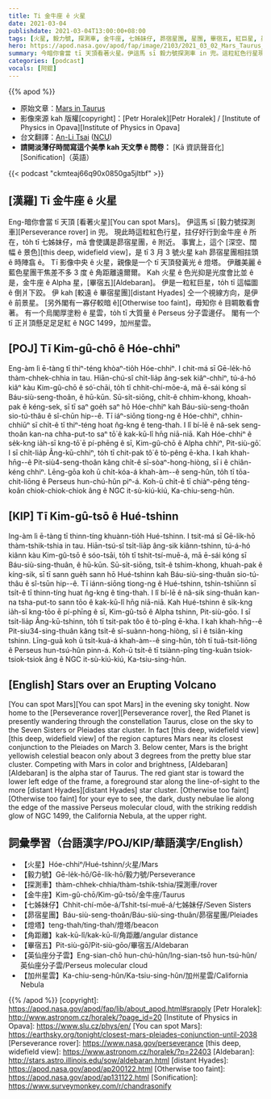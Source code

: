 ```yaml
---
title: Ti 金牛座 ê 火星
date: 2021-03-04
publishdate: 2021-03-04T13:00:00+08:00
tags: [火星, 毅力號, 探測車, 金牛座, 七姊妹仔, 昴宿星團, 星團, 畢宿五, 紅巨星, 英仙座分子雲, NGC 1499, 加州星雲]
hero: https://apod.nasa.gov/apod/fap/image/2103/2021_03_02_Mars_Taurus_1800px.jpg
summary: 今暗你會當 tī 天頂看著火星。伊這馬 sī 毅力號探測車 in 兜。這粒紅色行星現此時拄仔好行到金牛座 ê 所在，tī 七姊妹，mā 會使講是昴宿星團 ê 附近。
categories: [podcast]
vocals: [阿錕]
---
```


{{% apod %}}

- 原始文章：[Mars in Taurus](https://apod.nasa.gov/apod/ap210304.html)
- 影像來源 kah 版權[copyright]：[Petr Horalek][Petr Horalek] / [Institute of Physics in Opava][Institute of Physics in Opava]
- 台文翻譯：[An-Li Tsai](mailto:thianbun.taigi@gmail.com) ([NCU](https://www.astro.ncu.edu.tw))
- **請開淡薄仔時間寫這个美學 kah 天文學 ê 問卷：** [Kā 資訊聲音化][Sonification]（英語）

{{< podcast "ckmteaj66q90x0850ga5jltbf" >}}

## [漢羅] Ti 金牛座 ê 火星

Eng-暗你會當 tī 天頂 [看著火星][You can spot Mars]。
伊這馬 sī [毅力號探測車][Perseverance rover] in 兜。
現此時這粒紅色行星，拄仔好行到金牛座 ê 所在，to̍h tī 七姊妹仔，mā 會使講是昴宿星團，ê 附近。
事實上，這个 [深空、闊幅 ê 景色][this deep, widefield view]，是 tī 3 月 3 號火星 kah 昴宿星團相拄頭 ê 時陣翕 ê。
Tī 影像中央 ê 火星，親像是一个 tī 天頂發黃光 ê 燈塔。
伊離美麗 ê 藍色星團干焦差不多 3 度 ê 角距離遠爾爾。
Kah 火星 ê 色光抑是光度會比並 ê 是，金牛座 ê Alpha 星，[畢宿五][Aldebaran]。
伊是一粒紅巨星，to̍h tī 這幅圖 ê 倒爿下跤。
伊 kah [較遠 ê 畢宿星團][distant Hyades] 仝一个視線方向，是伊 ê 前景星。
[另外閣有一寡仔較暗 ê][Otherwise too faint]，毋知你 ê 目睭敢看會著。
有一个烏閣厚塗粉 ê 星雲，to̍h tī 大質量 ê Perseus 分子雲邊仔。
閣有一个 tī 正爿頂懸足足足紅 ê NGC 1499，加州星雲。

## [POJ] Tī Kim-gû-chō ê Hóe-chhiⁿ

Eng-àm lì ē-tàng tī thiⁿ-téng khòaⁿ-tio̍h Hóe-chhiⁿ.
I chit-má sī Gē-le̍k-hō thàm-chhek-chhia in tau.
Hiān-chú-sî chi̍t-lia̍p âng-sek kiâⁿ-chhiⁿ, tú-á-hó kiâⁿ kàu Kim-gû-chō ê só͘-chāi, to̍h tī chhit-chí-mōe-á, mā ē-sái kóng sī Báu-siù-seng-thoân, ê hū-kūn.
Sū-si̍t-siōng, chi̍t-ê chhim-khong, khoah-pak ê kéng-sek, sī tī saⁿ goe̍h saⁿ hō Hóe-chhiⁿ kah Báu-siù-seng-thoân sio-tú-thâu ê sî-chūn hip--ê.
Tī iáⁿ-siōng tiong-ng ê Hóe-chhiⁿ, chhin-chhiūⁿ sī chi̍t-ê tī thiⁿ-téng hoat n̂g-kng ê teng-thah.
I lî bí-lē ê nâ-sek seng-thoân kan-na chha-put-to saⁿ tō͘ ê kak-kū-lî hn̄g niā-niā.
Kah Hóe-chhiⁿ ê se̍k-kng ia̍h-sī kng-tō͘ ē pí-phēng ê sī, Kim-gû-chō ê Alpha chhiⁿ, Pit-siù-gō͘.
I sī chi̍t-lia̍p Âng-kū-chhiⁿ, to̍h tī chit-pak tô͘ ê tò-pêng ē-kha.
I kah khah-hn̄g--ê Pit-siù4-seng-thoân kâng chi̍t-ê sī-sòaⁿ-hong-hiòng, sī i ê chiân-kéng chhiⁿ.
Lēng-gōa koh ū chi̍t-kóa-á khah-àm--ê seng-hûn, to̍h tī tōa-chit-liōng ê Perseus hun-chú-hûn piⁿ-á.
Koh-ū chi̍t-ê tī chiàⁿ-pêng téng-koân chiok-chiok-chiok âng ê NGC it-sù-kiú-kiú, Ka-chiu-seng-hûn.

## [KIP] Tī Kim-gû-tsō ê Hué-tshinn

Ing-àm lì ē-tàng tī thinn-tíng khuànn-tio̍h Hué-tshinn.
I tsit-má sī Gē-li̍k-hō thàm-tshik-tshia in tau.
Hiān-tsú-sî tsi̍t-lia̍p âng-sik kiânn-tshinn, tú-á-hó kiânn kàu Kim-gû-tsō ê sóo-tsāi, to̍h tī tshit-tsí-muē-á, mā ē-sái kóng sī Báu-siù-sing-thuân, ê hū-kūn.
Sū-si̍t-siōng, tsi̍t-ê tshim-khong, khuah-pak ê kíng-sik, sī tī sann gue̍h sann hō Hué-tshinn kah Báu-siù-sing-thuân sio-tú-thâu ê sî-tsūn hip--ê.
Tī iánn-siōng tiong-ng ê Hué-tshinn, tshin-tshiūnn sī tsi̍t-ê tī thinn-tíng huat n̂g-kng ê ting-thah.
I lî bí-lē ê nâ-sik sing-thuân kan-na tsha-put-to sann tōo ê kak-kū-lî hn̄g niā-niā.
Kah Hué-tshinn ê si̍k-kng ia̍h-sī kng-tōo ē pí-phīng ê sī, Kim-gû-tsō ê Alpha tshinn, Pit-siù-gōo.
I sī tsi̍t-lia̍p Âng-kū-tshinn, to̍h tī tsit-pak tôo ê tò-pîng ē-kha.
I kah khah-hn̄g--ê Pit-siu34-sing-thuân kâng tsi̍t-ê sī-suànn-hong-hiòng, sī i ê tsiân-kíng tshinn.
Līng-guā koh ū tsi̍t-kuá-á khah-àm--ê sing-hûn, to̍h tī tuā-tsit-liōng ê Perseus hun-tsú-hûn pinn-á.
Koh-ū tsi̍t-ê tī tsiànn-pîng tíng-kuân tsiok-tsiok-tsiok âng ê NGC it-sù-kiú-kiú, Ka-tsiu-sing-hûn.

## [English] Stars over an Erupting Volcano

[You can spot Mars][You can spot Mars] in the evening sky tonight. Now home to the [Perseverance rover][Perseverance rover], the Red Planet is presently wandering through the constellation Taurus, close on the sky to the Seven Sisters or Pleiades star cluster. In fact [this deep, widefield view][this deep, widefield view] of the region captures Mars near its closest conjunction to the Pleiades on March 3. Below center, Mars is the bright yellowish celestial beacon only about 3 degrees from the pretty blue star cluster. Competing with Mars in color and brightness, [Aldebaran][Aldebaran] is the alpha star of Taurus. The red giant star is toward the lower left edge of the frame, a foreground star along the line-of-sight to the more [distant Hyades][distant Hyades] star cluster. [Otherwise too faint][Otherwise too faint] for your eye to see, the dark, dusty nebulae lie along the edge of the massive Perseus molecular cloud, with the striking reddish glow of NGC 1499, the California Nebula, at the upper right.

## 詞彙學習（台語漢字/POJ/KIP/華語漢字/English）

- 【火星】Hóe-chhiⁿ/Hué-tshinn/火星/Mars
- 【毅力號】Gē-le̍k-hō/Gē-li̍k-hō/毅力號/Perseverance
- 【探測車】thàm-chhek-chhia/thàm-tshik-tshia/探測車/rover
- 【金牛座】Kim-gû-chō/Kim-gû-tsō/金牛座/Taurus
- 【七姊妹仔】Chhit-chí-mōe-á/Tshit-tsí-muē-á/七姊妹仔/Seven Sisters
- 【昴宿星團】Báu-siù-seng-thoân/Báu-siù-sing-thuân/昴宿星團/Pleiades
- 【燈塔】teng-thah/ting-thah/燈塔/beacon
- 【角距離】kak-kū-lî/kak-kū-lî/角距離/angular distance
- 【畢宿五】Pit-siù-gō͘/Pit-siù-gōo/畢宿五/Aldebaran
- 【英仙座分子雲】Eng-sian-chō hun-chú-hûn/Ing-sian-tsō hun-tsú-hûn/英仙座分子雲/Perseus molecular cloud
- 【加州星雲】Ka-chiu-seng-hûn/Ka-tsiu-sing-hûn/加州星雲/California Nebula

{{% /apod %}}
[copyright]: https://apod.nasa.gov/apod/fap/lib/about_apod.html#srapply
[Petr Horalek]: http://www.astronom.cz/horalek/?page_id=20
[Institute of Physics in Opava]: https://www.slu.cz/phys/en/
[You can spot Mars]: https://earthsky.org/tonight/closest-mars-pleiades-conjunction-until-2038
[Perseverance rover]: https://www.nasa.gov/perseverance
[this deep, widefield view]: https://www.astronom.cz/horalek/?p=22403
[Aldebaran]: http://stars.astro.illinois.edu/sow/aldebaran.html
[distant Hyades]: https://apod.nasa.gov/apod/ap200122.html
[Otherwise too faint]: https://apod.nasa.gov/apod/ap131122.html
[Sonification]: https://www.surveymonkey.com/r/chandrasonify
